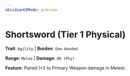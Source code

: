 ```yaml
---
obsidianUIMode: preview
---
```

# Shortsword (Tier 1 Physical)

**Trait**: `Agility` | **Burden**: `One-Handed`

**Range**: `Melee` | **Damage**: `d8 (Phy)`

**Feature**: Paired (+2 to Primary Weapon damage in Melee)
